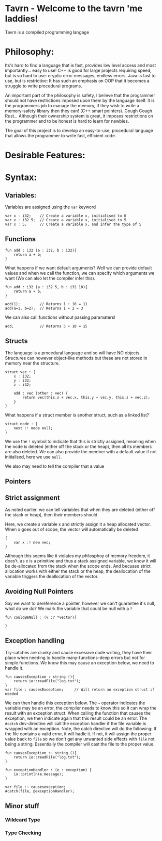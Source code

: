 # Tavrn - Welcome to the tavrn 'me laddies!
Tavrn is a compiled programming langage

# Philosophy:
Its's hard to find a language that is fast, provides low level access and most importantly... easy to use! C++ is good for large projects requiring speed, but is so hard to use: cryptic error messages, endless errors. Java is fast to use, but is restrictive: It has such an emphasis on OOP that it becomes a struggle to write procedural programs. 

An important part of the philosophy is safety, I believe that the programmer should not have restrictions imposed upon them by the language itself. It is the programmers job to manage the memory, if they wish to write a memory-safety library then they can! (C++ smart pointers). Cough Cough Rust... Although their ownership system is great, it imposes restrictions on the programmer and to be honest is hard to learn for newbies.

The goal of this project is to develop an easy-to-use, procedural language that allows the programmer to write fast, efficient code.


# Desirable Features:

# Syntax:
## Variables:
Variables are assigned using the  `var` keyword

```
var x : i32;    // Create a variable x, initialised to 0
var x : i32 5;  // Create a variable x, initialised to 5
var x : 5;      // Create a variable x, and infer the type of 5
```

## Functions
```
fun add : i32 (a : i32, b : i32){ 
    return a + b;
}
```
What happens if we want default arguments? Well we can provide default values and when we call the function, we can specify which arguments we want (We can also let the compiler infer this).
```
fun add : i32 (a : i32 5, b : i32 10){
    return a + b;
}

add(1);         // Returns 1 + 10 = 11
add(a=1, b=2);  // Returns 1 + 2 = 3
```
We can also call functions without passing paramaters!
```
add;            // Returns 5 + 10 = 15
```



## Structs
The language is a procedural language and so will have NO objects. Structures can however object-like methods but these are not stored in memory near the structure.

```
struct vec : {
    x : i32;
    y : i32;
    z : i32;
    
    add : vec (other : vec) {
        return vec(this.x + vec.x, this.y + vec.y, this.z + vec.z); 
    }
}
```
What happens if a struct member is another struct, such as a linked list?
```
struct node : {
    next :! node null;
}
```

We use the `!` symbol to indicate that this is strictly assigned, meaning when the node is deleted (either off the stack or the heap), then all its members are also deleted. We can also provide the member with a default value if not initialised, here we use `null`.

We also may need to tell the compiler that a value 


## Pointers


## Strict assignment
As noted earlier, we can tell variables that when they are deleted (either off the stack or heap), then their members should.

Here, we create a variable x and strictly assign it a heap allocated vector. When x goes out of scope, the vector will automatically be deleted
```
{
    var x :! new vec;
}
```
Although this seems like it violates my philosphoy of memory freedom, it does't. as x is a primitive and thus a stack assigned variable, we know it will be de-allocated from the stack when the scope ends. And becuase strict allocation works with either the stack or the heap, the deallocation of the variable triggers the deallocation of the vector.

## Avoiding Null Pointers
Say we want to dereference a pointer, however we can't guarantee it's null, what do we do? We mark the variable that could be null with a `?`

```
fun couldBeNull : (v :? *vector){

}
```

## Exception handling
Try-catches are clunky and cause excessive code writing, they have their place when needing to handle many-functions-deep errors but not for simple functions. We know this may cause an exception below, we need to handle it.
```
fun causesException : string (){
    return io::readFile("log.txt");
}
var file : causesException;     // Will return an exception struct if needed
```

We can then handle this exception below. The `~` operator indicates the variable may be an error, the compiler needs to know this so it can wrap the result with an exception struct. When calling the function that causes the exception, we then indicate again that this result could be an error. The `#catch` dev-directive will call the exception handler if the file variable is wrapped with an exception. Note, the catch directive will do the following: If the file contains a valid error, it will hadle it. If not, it will assign the proper value back to `file` so we don't get any unwanted side effects with `file` not being a string. Essentially the compiler will cast the file to the proper value.
```
fun causesException :~ string (){
    return io::readFile("log.txt");
}

fun exceptionHandler : (e : exception) {
    io::println(e.message);
}

var file :~ causesexception;
#catch(file, @exceptionHandler);
```

## Minor stuff

### Wildcard Type

### Type Checking
